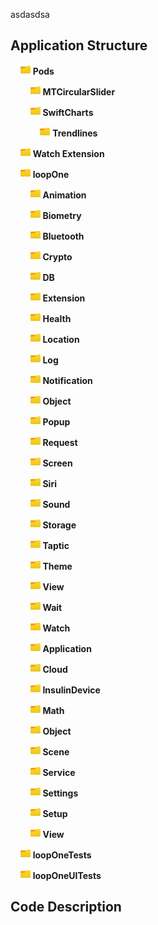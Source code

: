 
asdasdsa


## Application Structure ##
&nbsp;&nbsp;&nbsp;&nbsp;<img src="/script/image/folder.png" width=16> **Pods**

&nbsp;&nbsp;&nbsp;&nbsp;&nbsp;&nbsp;&nbsp;&nbsp;<img src="/script/image/folder.png" width=16> **MTCircularSlider**

&nbsp;&nbsp;&nbsp;&nbsp;&nbsp;&nbsp;&nbsp;&nbsp;<img src="/script/image/folder.png" width=16> **SwiftCharts**

&nbsp;&nbsp;&nbsp;&nbsp;&nbsp;&nbsp;&nbsp;&nbsp;&nbsp;&nbsp;&nbsp;&nbsp;<img src="/script/image/folder.png" width=16> **Trendlines**

&nbsp;&nbsp;&nbsp;&nbsp;<img src="/script/image/folder.png" width=16> **Watch Extension**

&nbsp;&nbsp;&nbsp;&nbsp;<img src="/script/image/folder.png" width=16> **loopOne**

&nbsp;&nbsp;&nbsp;&nbsp;&nbsp;&nbsp;&nbsp;&nbsp;<img src="/script/image/folder.png" width=16> **Animation**

&nbsp;&nbsp;&nbsp;&nbsp;&nbsp;&nbsp;&nbsp;&nbsp;<img src="/script/image/folder.png" width=16> **Biometry**

&nbsp;&nbsp;&nbsp;&nbsp;&nbsp;&nbsp;&nbsp;&nbsp;<img src="/script/image/folder.png" width=16> **Bluetooth**

&nbsp;&nbsp;&nbsp;&nbsp;&nbsp;&nbsp;&nbsp;&nbsp;<img src="/script/image/folder.png" width=16> **Crypto**

&nbsp;&nbsp;&nbsp;&nbsp;&nbsp;&nbsp;&nbsp;&nbsp;<img src="/script/image/folder.png" width=16> **DB**

&nbsp;&nbsp;&nbsp;&nbsp;&nbsp;&nbsp;&nbsp;&nbsp;<img src="/script/image/folder.png" width=16> **Extension**

&nbsp;&nbsp;&nbsp;&nbsp;&nbsp;&nbsp;&nbsp;&nbsp;<img src="/script/image/folder.png" width=16> **Health**

&nbsp;&nbsp;&nbsp;&nbsp;&nbsp;&nbsp;&nbsp;&nbsp;<img src="/script/image/folder.png" width=16> **Location**

&nbsp;&nbsp;&nbsp;&nbsp;&nbsp;&nbsp;&nbsp;&nbsp;<img src="/script/image/folder.png" width=16> **Log**

&nbsp;&nbsp;&nbsp;&nbsp;&nbsp;&nbsp;&nbsp;&nbsp;<img src="/script/image/folder.png" width=16> **Notification**

&nbsp;&nbsp;&nbsp;&nbsp;&nbsp;&nbsp;&nbsp;&nbsp;<img src="/script/image/folder.png" width=16> **Object**

&nbsp;&nbsp;&nbsp;&nbsp;&nbsp;&nbsp;&nbsp;&nbsp;<img src="/script/image/folder.png" width=16> **Popup**

&nbsp;&nbsp;&nbsp;&nbsp;&nbsp;&nbsp;&nbsp;&nbsp;<img src="/script/image/folder.png" width=16> **Request**

&nbsp;&nbsp;&nbsp;&nbsp;&nbsp;&nbsp;&nbsp;&nbsp;<img src="/script/image/folder.png" width=16> **Screen**

&nbsp;&nbsp;&nbsp;&nbsp;&nbsp;&nbsp;&nbsp;&nbsp;<img src="/script/image/folder.png" width=16> **Siri**

&nbsp;&nbsp;&nbsp;&nbsp;&nbsp;&nbsp;&nbsp;&nbsp;<img src="/script/image/folder.png" width=16> **Sound**

&nbsp;&nbsp;&nbsp;&nbsp;&nbsp;&nbsp;&nbsp;&nbsp;<img src="/script/image/folder.png" width=16> **Storage**

&nbsp;&nbsp;&nbsp;&nbsp;&nbsp;&nbsp;&nbsp;&nbsp;<img src="/script/image/folder.png" width=16> **Taptic**

&nbsp;&nbsp;&nbsp;&nbsp;&nbsp;&nbsp;&nbsp;&nbsp;<img src="/script/image/folder.png" width=16> **Theme**

&nbsp;&nbsp;&nbsp;&nbsp;&nbsp;&nbsp;&nbsp;&nbsp;<img src="/script/image/folder.png" width=16> **View**

&nbsp;&nbsp;&nbsp;&nbsp;&nbsp;&nbsp;&nbsp;&nbsp;<img src="/script/image/folder.png" width=16> **Wait**

&nbsp;&nbsp;&nbsp;&nbsp;&nbsp;&nbsp;&nbsp;&nbsp;<img src="/script/image/folder.png" width=16> **Watch**

&nbsp;&nbsp;&nbsp;&nbsp;&nbsp;&nbsp;&nbsp;&nbsp;<img src="/script/image/folder.png" width=16> **Application**

&nbsp;&nbsp;&nbsp;&nbsp;&nbsp;&nbsp;&nbsp;&nbsp;<img src="/script/image/folder.png" width=16> **Cloud**

&nbsp;&nbsp;&nbsp;&nbsp;&nbsp;&nbsp;&nbsp;&nbsp;<img src="/script/image/folder.png" width=16> **InsulinDevice**

&nbsp;&nbsp;&nbsp;&nbsp;&nbsp;&nbsp;&nbsp;&nbsp;<img src="/script/image/folder.png" width=16> **Math**

&nbsp;&nbsp;&nbsp;&nbsp;&nbsp;&nbsp;&nbsp;&nbsp;<img src="/script/image/folder.png" width=16> **Object**

&nbsp;&nbsp;&nbsp;&nbsp;&nbsp;&nbsp;&nbsp;&nbsp;<img src="/script/image/folder.png" width=16> **Scene**

&nbsp;&nbsp;&nbsp;&nbsp;&nbsp;&nbsp;&nbsp;&nbsp;<img src="/script/image/folder.png" width=16> **Service**

&nbsp;&nbsp;&nbsp;&nbsp;&nbsp;&nbsp;&nbsp;&nbsp;<img src="/script/image/folder.png" width=16> **Settings**

&nbsp;&nbsp;&nbsp;&nbsp;&nbsp;&nbsp;&nbsp;&nbsp;<img src="/script/image/folder.png" width=16> **Setup**

&nbsp;&nbsp;&nbsp;&nbsp;&nbsp;&nbsp;&nbsp;&nbsp;<img src="/script/image/folder.png" width=16> **View**

&nbsp;&nbsp;&nbsp;&nbsp;<img src="/script/image/folder.png" width=16> **loopOneTests**

&nbsp;&nbsp;&nbsp;&nbsp;<img src="/script/image/folder.png" width=16> **loopOneUITests**



## Code Description ##
